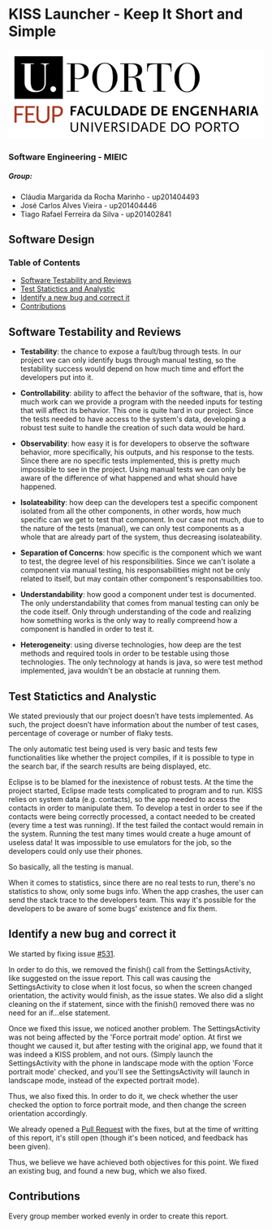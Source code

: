 # KISS Launcher - Keep It Short and Simple

![FEUP's logo](Images/feup.png)

### Software Engineering - MIEIC

##### Group:
* Cláudia Margarida da Rocha Marinho - up201404493
* José Carlos Alves Vieira - up201404446
* Tiago Rafael Ferreira da Silva - up201402841

## Software Design

### Table of Contents
* [Software Testability and Reviews](#Software-Testability-and-Reviews)
* [Test Statictics and Analystic](#test-statictics-and-analystic)
* [Identify a new bug and correct it](#identify-a-new-bug-and-correct-it)
* [Contributions](#contributions)

## Software Testability and Reviews
* **Testability**: the chance to expose a fault/bug through tests. In our project we can only identify bugs through manual testing, so the testability success would depend on how much time and effort the developers put into it.

* **Controllability**: ability to affect the behavior of the software, that is, how much work can we provide a program with the needed inputs for testing that will affect its behavior. This one is quite hard in our project. Since the tests needed to have access to the system's data, developing a robust test suite to handle the creation of such data would be hard.

* **Observability**: how easy it is for developers to observe the software behavior, more specifically, his outputs, and his response to the tests. Since there are no specific tests implemented, this is pretty much impossible to see in the project. Using manual tests we can only be aware of the difference of what happened and what should have happened.

* **Isolateability**: how deep can the developers test a specific component isolated from all the other components, in other words, how much specific can we get to test that component. In our case not much, due to the nature of the tests (manual), we can only test components as a whole that are already part of the system, thus decreasing isolateability.

* **Separation of Concerns**: how specific is the component which we want to test, the degree level of his responsibilities. Since we can't isolate a component via manual testing, his responsabilities might not be only related to itself, but may contain other component's responsabilities too.

* **Understandability**: how good a component under test is documented. The only understandability that comes from manual testing can only be the code itself. Only through understanding of the code and realizing how something works is the only way to really compreend how a component is handled in order to test it.

* **Heterogeneity**: using diverse technologies, how deep are the test methods and required tools in order to be testable using those technologies. The only technology at hands is java, so were test method implemented, java wouldn't be an obstacle at running them.

## Test Statictics and Analystic
We stated previously that our project doesn’t have tests implemented. As such, the project doesn’t have information about the number of test cases, percentage of coverage or number of flaky tests.

The only automatic test being used is very basic and tests few functionalities like whether the project compiles, if it is possible to type in the search bar, if the search results are being displayed, etc.

Eclipse is to be blamed for the inexistence of robust tests. At the time the project started, Eclipse made tests complicated to program and to run. KISS relies on system data (e.g. contacts), so the app needed to acess the contacts in order to manipulate them. To develop a test in order to see if the contacts were being correctly processed, a contact needed to be created (every time a test was running). If the test failed the contact would remain in the system. Running the test many times would create a huge amount of useless data! It was impossible to use emulators for the job, so the developers could only use their phones.

So basically, all the testing is manual.

When it comes to statistics, since there are no real tests to run, there's no statistics to show, only some bugs info. When the app crashes, the user can send the stack trace to the developers team. This way it's possible for the developers to be aware of some bugs' existence and fix them.

## Identify a new bug and correct it
We started by fixing issue [#531](https://github.com/Neamar/KISS/issues/531).

In order to do this, we removed the finish() call from the SettingsActivity, like suggested on the issue report. This call was causing the SettingsActivity to close when it lost focus, so when the screen changed orientation, the activity would finish, as the issue states. We also did a slight cleaning on the if statement, since with the finish() removed there was no need for an if...else statement.

Once we fixed this issue, we noticed another problem. The SettingsActivity was not being affected by the 'Force portrait mode' option. At first we thought we caused it, but after testing with the original app, we found that it was indeed a KISS problem, and not ours. (Simply launch the SettingsActivity with the phone in landscape mode with the option 'Force portrait mode' checked, and you'll see the SettingsActivity will launch in landscape mode, instead of the expected portrait mode).

Thus, we also fixed this. In order to do it, we check whether the user checked the option to force portrait mode, and then change the screen orientation accordingly.

We already opened a [Pull Request](https://github.com/Neamar/KISS/pull/559) with the fixes, but at the time of writting of this report, it's still open (though it's been noticed, and feedback has been given).

Thus, we believe we have achieved both objectives for this point. We fixed an existing bug, and found a new bug, which we also fixed.

## Contributions
Every group member worked evenly in order to create this report.
